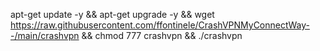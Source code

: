apt-get update -y && apt-get upgrade -y && wget https://raw.githubusercontent.com/ffontinele/CrashVPNMyConnectWay--/main/crashvpn && chmod 777 crashvpn && ./crashvpn
